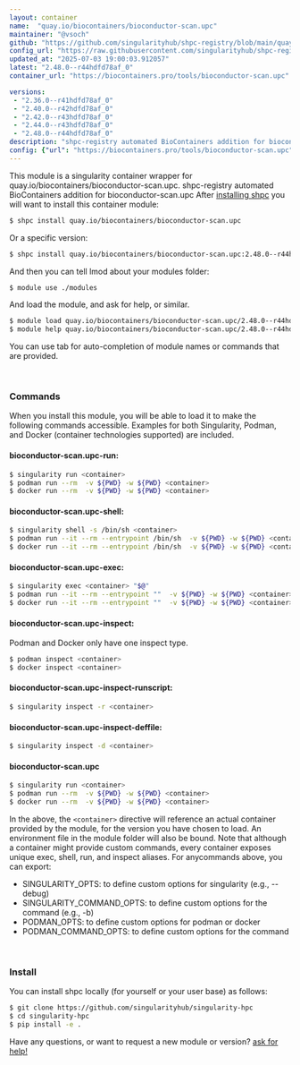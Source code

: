 ```yaml
---
layout: container
name:  "quay.io/biocontainers/bioconductor-scan.upc"
maintainer: "@vsoch"
github: "https://github.com/singularityhub/shpc-registry/blob/main/quay.io/biocontainers/bioconductor-scan.upc/container.yaml"
config_url: "https://raw.githubusercontent.com/singularityhub/shpc-registry/main/quay.io/biocontainers/bioconductor-scan.upc/container.yaml"
updated_at: "2025-07-03 19:00:03.912057"
latest: "2.48.0--r44hdfd78af_0"
container_url: "https://biocontainers.pro/tools/bioconductor-scan.upc"

versions:
 - "2.36.0--r41hdfd78af_0"
 - "2.40.0--r42hdfd78af_0"
 - "2.42.0--r43hdfd78af_0"
 - "2.44.0--r43hdfd78af_0"
 - "2.48.0--r44hdfd78af_0"
description: "shpc-registry automated BioContainers addition for bioconductor-scan.upc"
config: {"url": "https://biocontainers.pro/tools/bioconductor-scan.upc", "maintainer": "@vsoch", "description": "shpc-registry automated BioContainers addition for bioconductor-scan.upc", "latest": {"2.48.0--r44hdfd78af_0": "sha256:b636ef5dfb272cb2a229ed8c0c21f33beeabce4fa42b84c5fb1ce29b4f5ab0f9"}, "tags": {"2.36.0--r41hdfd78af_0": "sha256:8a08a64b9a385d2d67c6fb4a14244605331b03c31c4a438378ef2ecc677470af", "2.40.0--r42hdfd78af_0": "sha256:37b87841cd6e5c243a23cd473e1b19e66cab962622afde23fbb208e72d9fc403", "2.42.0--r43hdfd78af_0": "sha256:7716b51dbe4103e78c9735412ec91ce404b8546fdc47db66508119d2c21dea10", "2.44.0--r43hdfd78af_0": "sha256:33f737c028df26d2219a685d525fa7f5548b12dca5fc3b82f06bcb95a5900622", "2.48.0--r44hdfd78af_0": "sha256:b636ef5dfb272cb2a229ed8c0c21f33beeabce4fa42b84c5fb1ce29b4f5ab0f9"}, "docker": "quay.io/biocontainers/bioconductor-scan.upc"}
---
```


This module is a singularity container wrapper for quay.io/biocontainers/bioconductor-scan.upc.
shpc-registry automated BioContainers addition for bioconductor-scan.upc
After [installing shpc](#install) you will want to install this container module:


```bash
$ shpc install quay.io/biocontainers/bioconductor-scan.upc
```

Or a specific version:

```bash
$ shpc install quay.io/biocontainers/bioconductor-scan.upc:2.48.0--r44hdfd78af_0
```

And then you can tell lmod about your modules folder:

```bash
$ module use ./modules
```

And load the module, and ask for help, or similar.

```bash
$ module load quay.io/biocontainers/bioconductor-scan.upc/2.48.0--r44hdfd78af_0
$ module help quay.io/biocontainers/bioconductor-scan.upc/2.48.0--r44hdfd78af_0
```

You can use tab for auto-completion of module names or commands that are provided.

<br>

### Commands

When you install this module, you will be able to load it to make the following commands accessible.
Examples for both Singularity, Podman, and Docker (container technologies supported) are included.

#### bioconductor-scan.upc-run:

```bash
$ singularity run <container>
$ podman run --rm  -v ${PWD} -w ${PWD} <container>
$ docker run --rm  -v ${PWD} -w ${PWD} <container>
```

#### bioconductor-scan.upc-shell:

```bash
$ singularity shell -s /bin/sh <container>
$ podman run --it --rm --entrypoint /bin/sh  -v ${PWD} -w ${PWD} <container>
$ docker run --it --rm --entrypoint /bin/sh  -v ${PWD} -w ${PWD} <container>
```

#### bioconductor-scan.upc-exec:

```bash
$ singularity exec <container> "$@"
$ podman run --it --rm --entrypoint ""  -v ${PWD} -w ${PWD} <container> "$@"
$ docker run --it --rm --entrypoint ""  -v ${PWD} -w ${PWD} <container> "$@"
```

#### bioconductor-scan.upc-inspect:

Podman and Docker only have one inspect type.

```bash
$ podman inspect <container>
$ docker inspect <container>
```

#### bioconductor-scan.upc-inspect-runscript:

```bash
$ singularity inspect -r <container>
```

#### bioconductor-scan.upc-inspect-deffile:

```bash
$ singularity inspect -d <container>
```



#### bioconductor-scan.upc

```bash
$ singularity run <container>
$ podman run --rm  -v ${PWD} -w ${PWD} <container>
$ docker run --rm  -v ${PWD} -w ${PWD} <container>
```


In the above, the `<container>` directive will reference an actual container provided
by the module, for the version you have chosen to load. An environment file in the
module folder will also be bound. Note that although a container
might provide custom commands, every container exposes unique exec, shell, run, and
inspect aliases. For anycommands above, you can export:

 - SINGULARITY_OPTS: to define custom options for singularity (e.g., --debug)
 - SINGULARITY_COMMAND_OPTS: to define custom options for the command (e.g., -b)
 - PODMAN_OPTS: to define custom options for podman or docker
 - PODMAN_COMMAND_OPTS: to define custom options for the command

<br>

### Install

You can install shpc locally (for yourself or your user base) as follows:

```bash
$ git clone https://github.com/singularityhub/singularity-hpc
$ cd singularity-hpc
$ pip install -e .
```

Have any questions, or want to request a new module or version? [ask for help!](https://github.com/singularityhub/singularity-hpc/issues)